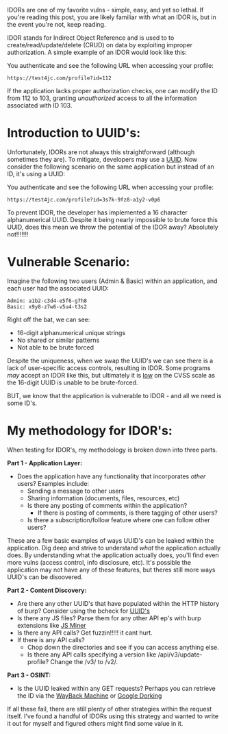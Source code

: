 IDORs are one of my favorite vulns - simple, easy, and yet so lethal. If you're reading this post, you are likely familiar with what an IDOR is, but in the event you're not, keep reading.

IDOR stands for Indirect Object Reference and is used to to create/read/update/delete (CRUD) on data by exploiting improper authorization. A simple example of an IDOR would look like this:

You authenticate and see the following URL when accessing your profile:
```
https://test4jc.com/profile?id=112
```

If the application lacks proper authorization checks, one can modify the ID from 112 to 103, granting *unauthorized* access to all the information associated with ID 103.


# Introduction to UUID's:

Unfortunately, IDORs are not always this straightforward (although sometimes they are). To mitigate, developers may use a [UUID](https://en.wikipedia.org/wiki/Universally_unique_identifier). Now consider the following scenario on the same application but instead of an ID, it's using a UUID:

You authenticate and see the following URL when accessing your profile:
```
https://test4jc.com/profile?id=3s7k-9fz8-a1y2-v0p6
```

To prevent IDOR, the developer has implemented a 16 character alphanumerical UUID. Despite it being nearly impossible to brute force this UUID, does this mean we throw the potential of the IDOR away? Absolutely not!!!!!!! 

# Vulnerable Scenario:

Imagine the following two users (Admin & Basic) within an application, and each user had the associated UUID:
```
Admin: a1b2-c3d4-e5f6-g7h8
Basic: x9y8-z7w6-v5u4-t3s2
```

Right off the bat, we can see:
- 16-digit alphanumerical unique strings
- No shared or similar patterns
- Not able to be brute forced

Despite the uniqueness, when we swap the UUID's we can see there is a lack of user-specific access controls, resulting in IDOR. Some programs *may* accept an IDOR like this, but ultimately it is [low](https://www.first.org/cvss/calculator/3.0#CVSS:3.0/AV:N/AC:H/PR:L/UI:N/S:U/C:N/I:L/A:N) on the CVSS scale as the 16-digit UUID is unable to be brute-forced. 

BUT, we know that the application is vulnerable to IDOR - and all we need is some ID's.

# My methodology for IDOR's:

When testing for IDOR's, my methodology is broken down into three parts.

**Part 1 - Application Layer:**
- Does the application have any functionality that incorporates *other* users? Examples include:
	- Sending a message to other users
	- Sharing information (documents, files, resources, etc)
	- Is there any posting of comments within the application?
		- If there is posting of comments, is there tagging of other users?
	- Is there a subscription/follow feature where one can follow other users?

These are a few basic examples of ways UUID's can be leaked within the application. Dig deep and strive to understand *what* the application actually does. By understanding what the application actually does, you'll find even more vulns (access control, info disclosure, etc). It's possible the application may not have any of these features, but theres still more ways UUID's can be disoovered.

**Part 2 - Content Discovery:**
- Are there any other UUID's that have populated within the HTTP history of burp? Consider using the bcheck for [UUID's](https://github.com/PortSwigger/BChecks/blob/main/other/uuid-detected-guid-versions.bcheck)
- Is there any JS files? Parse them for any other API ep's with burp extensions like [JS Miner](https://portswigger.net/bappstore/0ab7a94d8e11449daaf0fb387431225b)
- Is there any API calls? Get fuzzin!!!!! it cant hurt.
- If there is any API calls? 
	- Chop down the directories and see if you can access anything else. 
	- Is there any API calls specifying a version like /api/v3/update-profile? Change the /v3/ to /v2/.

**Part 3 - OSINT:**
- Is the UUID leaked within any GET requests? Perhaps you can retrieve the ID via the [WayBack Machine](https://archive.org/web/) or [Google Dorking](https://www.imperva.com/learn/application-security/google-dorking-hacking/)

If all these fail, there are still plenty of other strategies within the request itself. I've found a handful of IDORs using this strategy and wanted to write it out for myself and figured others might find some value in it.



